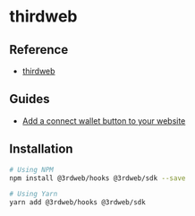 # thirdweb

<!--
https://dev.to/byteslash/metamask-authentication-in-nextjs-with-third-web-55ff
-->

## Reference

- [thirdweb](/thirdweb/README.md)

## Guides

- [Add a connect wallet button to your website](https://portal.thirdweb.com/guides/add-connectwallet-to-your-website)

## Installation

```sh
# Using NPM
npm install @3rdweb/hooks @3rdweb/sdk --save

# Using Yarn
yarn add @3rdweb/hooks @3rdweb/sdk
```
